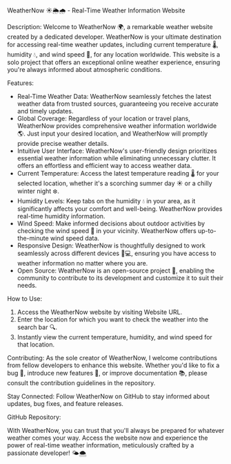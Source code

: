 WeatherNow ☀️🌦️🌧️ - Real-Time Weather Information Website

Description:
Welcome to WeatherNow 🌍, a remarkable weather website created by a dedicated developer. WeatherNow is your ultimate destination for accessing real-time weather updates, including current temperature 🌡️, humidity 💧, and wind speed 💨, for any location worldwide. This website is a solo project that offers an exceptional online weather experience, ensuring you're always informed about atmospheric conditions.

Features:
- Real-Time Weather Data: WeatherNow seamlessly fetches the latest weather data from trusted sources, guaranteeing you receive accurate and timely updates.
- Global Coverage: Regardless of your location or travel plans, WeatherNow provides comprehensive weather information worldwide 🌎. Just input your desired location, and WeatherNow will promptly provide precise weather details.
- Intuitive User Interface: WeatherNow's user-friendly design prioritizes essential weather information while eliminating unnecessary clutter. It offers an effortless and efficient way to access weather data.
- Current Temperature: Access the latest temperature reading 🌡️ for your selected location, whether it's a scorching summer day ☀️ or a chilly winter night ❄️.
- Humidity Levels: Keep tabs on the humidity 💧 in your area, as it significantly affects your comfort and well-being. WeatherNow provides real-time humidity information.
- Wind Speed: Make informed decisions about outdoor activities by checking the wind speed 💨 in your vicinity. WeatherNow offers up-to-the-minute wind speed data.
- Responsive Design: WeatherNow is thoughtfully designed to work seamlessly across different devices 📱💻, ensuring you have access to weather information no matter where you are.
- Open Source: WeatherNow is an open-source project 🧩, enabling the community to contribute to its development and customize it to suit their needs.

How to Use:
1. Access the WeatherNow website by visiting Website URL.
2. Enter the location for which you want to check the weather into the search bar 🔍.
3. Instantly view the current temperature, humidity, and wind speed for that location.

Contributing:
As the sole creator of WeatherNow, I welcome contributions from fellow developers to enhance this website. Whether you'd like to fix a bug 🐛, introduce new features 🚀, or improve documentation 📚, please consult the contribution guidelines in the repository.

Stay Connected:
Follow WeatherNow on GitHub to stay informed about updates, bug fixes, and feature releases.

GitHub Repository: 

With WeatherNow, you can trust that you'll always be prepared for whatever weather comes your way. Access the website now and experience the power of real-time weather information, meticulously crafted by a passionate developer! 🌤️🌨️
